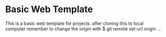 # Basic Web Template

This is a basic web template for projects. after cloning this to local computer remember to change the origin with $ git remote set-url origin ...